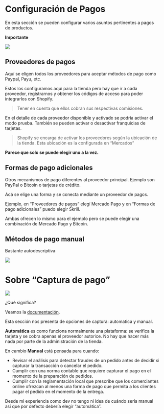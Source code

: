 # Configuración de Pagos
En esta sección se pueden configurar varios asuntos pertinentes a pagos de productos.

**Importante**

![](https://paper-attachments.dropboxusercontent.com/s_E790A05EC4FEC0A8BB85872922E00CFA1B85164577CF4B3A04F92E544AEB78E3_1677350452840_imagen.png)

## Proveedores de pagos

Aquí se eligen todos los proveedores para  aceptar métodos de pago como Paypal, Payu, etc.

Estos los configuramos aquí para la tienda pero hay que ir a cada proveedor, registrarnos y obtener los códigos de acceso para poder integrarlos con Shopify.


> Tener en cuenta que ellos cobran sus respectivas comisiones.

En el detalle de cada proveedor disponible y activado se podría activar el modo prueba. También se pueden activar o desactivar franquicias de tarjetas.


> Shopify se encarga de activar los proveedores según la ubicación de la tienda. Esta ubicación es la configurada en “Mercados”

**Parece que solo se puede elegir uno a la vez.**

## Formas de pago adicionales

Otros mecanismos de pago diferentes al proveedor principal. Ejemplo son PayPal o Bitcoin o tarjetas de crédito.

Acá se elige una forma y se conecta mediante un proveedor de pagos.

Ejemplo, en “Proveedores de pagos” elegí Mercado Pago y en “Formas de pago adicionales” puedo elegir Skrill.

Ambas ofrecen lo mismo para el ejemplo pero se puede elegir una combinación de Mercado Pago y Bitcoin.


## Métodos de pago manual

Bastante autodescriptiva

![](https://paper-attachments.dropboxusercontent.com/s_E790A05EC4FEC0A8BB85872922E00CFA1B85164577CF4B3A04F92E544AEB78E3_1677351391666_imagen.png)



# Sobre “Captura de pago”
![](https://paper-attachments.dropboxusercontent.com/s_E790A05EC4FEC0A8BB85872922E00CFA1B85164577CF4B3A04F92E544AEB78E3_1677351450081_imagen.png)


¿Qué significa?

Veamos la [documentación](https://help.shopify.com/es/manual/payments/payment-authorization).

Esta sección nos presenta de opciones de captura: automatica y manual.

**Automática** es como funciona normalmente una plataforma: se verifica la tarjeta y se cobra apenas el proveedor autorice. No hay que hacer más nada por parte de la administración de la tienda.

En cambio **Manual** está pensada para cuando:

- Revisar el análisis para detectar fraudes de un pedido antes de decidir si capturar la transacción o cancelar el pedido. 
- Cumplir con una norma contable que requiere capturar el pago en el momento de la preparación de pedidos. 
- Cumplir con la reglamentación local que prescribe que los comerciantes online ofrezcan al menos una forma de pago que permita a los clientes pagar el pedido en el momento de la entrega. 

Desde mi experiencia como dev no tengo ni idea de cuándo sería manual así que por defecto debería elegir “automática”.


